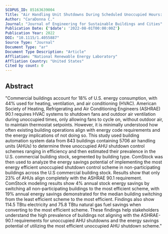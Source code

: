 ```yaml
---
SCOPUS_ID: 85163639004
Title: "Air Handling Unit Shutdowns During Scheduled Unoccupied Hours: US Commercial Building Stock Prevalence and Energy Impact"
Author: "CaraDonna C."
Journal: "Journal of Engineering for Sustainable Buildings and Cities"
Publication Date: {'$date': '2022-08-01T00:00:00Z'}
Publication Year: 2022
DOI: "10.1115/1.4055887"
Source Type: "Journal"
Document Type: "ar"
Document Type Description: "Article"
Affliation: "National Renewable Energy Laboratory"
Affliation Country: "United States"
Cited by count: 0
---
```


## Abstract
"Commercial buildings account for 18% of U.S. energy consumption, with 44% used for heating, ventilation, and air conditioning (HVAC). American Society of Heating, Refrigerating and Air Conditioning Engineers (ASHRAE) 90.1 requires HVAC systems to shutdown fans and outdoor air ventilation during unoccupied times, only allowing fans to cycle on, without outdoor air, to maintain thermostat setpoints. However, it is minimally understood how often existing building operations align with energy code requirements and the energy implications of not doing so. This study used building automation system data from 843 buildings containing 5706 air handling units (AHUs) to determine three unoccupied AHU shutdown control schemes ranging in efficiency and then estimated their prevalence in the U.S. commercial building stock, segmented by building type. ComStock was then used to analyze the energy savings potential of implementing the most energy efficient unoccupied shutdown control scheme in non-participating buildings across the U.S commercial building stock. Results show that only 23% of AHUs align completely with the ASHRAE 90.1 requirement. ComStock modeling results show 4% annual stock energy savings by switching all non-participating buildings to the most efficient scheme, with 19% annual energy savings demonstrated for the median building switching from the least efficient scheme to the most efficient. Findings also show 114.5 TBtu electricity and 75.8 TBtu natural gas fuel savings when converting to the most efficient scheme. These findings help stakeholders understand the high prevalence of buildings not aligning with the ASHRAE-90.1 requirements for unoccupied AHU shutdowns and the energy savings potential of utilizing the most efficient unoccupied AHU shutdown scheme."
